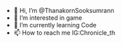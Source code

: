 - 👋 Hi, I’m @ThanakornSooksumrann
- 👀 I’m interested in game
- 🌱 I’m currently learning Code
- 📫 How to reach me IG:Chronicle_th

<!---
ThanakornSooksumrann/ThanakornSooksumrann is a ✨ special ✨ repository because its `README.md` (this file) appears on your GitHub profile.
You can click the Preview link to take a look at your changes.
--->
